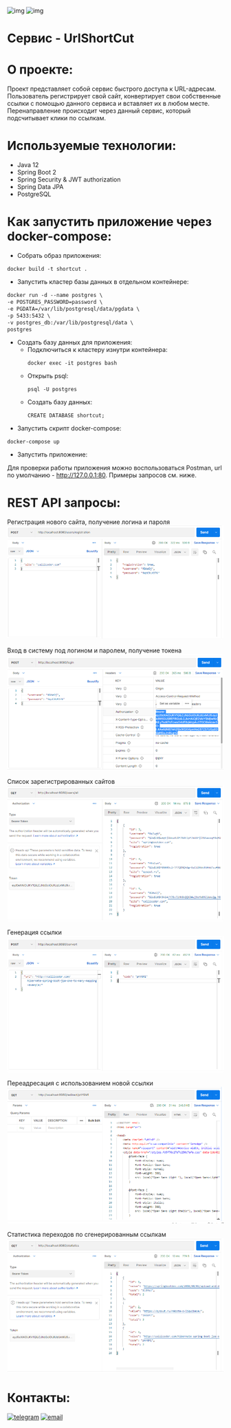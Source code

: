 ![img](https://img.shields.io/docker/cloud/automated/forcety/job4j_url_shortcut) 
![img](https://img.shields.io/docker/cloud/build/forcety/job4j_url_shortcut)

Сервис - UrlShortCut
=========================================



**О проекте:**
==
Проект представляет собой сервис быстрого доступа к URL-адресам.
Пользователь регистрирует свой сайт, конвертирует свои собственные ссылки с помощью данного сервиса и вставляет их в любом месте.
Перенаправление происходит через данный сервис, который подсчитывает клики по ссылкам.

**Используемые технологии:**
==
- Java 12
- Spring Boot 2
- Spring Security & JWT authorization
- Spring Data JPA
- PostgreSQL

**Как запустить приложение через docker-compose:**
==
- Собрать образ приложения:
```
docker build -t shortcut .
```

- Запустить кластер базы данных в отдельном контейнере:
```
docker run -d --name postgres \
-e POSTGRES_PASSWORD=password \
-e PGDATA=/var/lib/postgresql/data/pgdata \
-p 5433:5432 \
-v postgres_db:/var/lib/postgresql/data \
postgres
```

- Создать базу данных для приложения:
  + Подключиться к кластеру изнутри контейнера:
    ```
    docker exec -it postgres bash
    ```
  + Открыть psql:
    ```
    psql -U postgres
    ```
  + Создать базу данных:
    ```
    CREATE DATABASE shortcut;
    ```
- Запустить скрипт docker-compose:
```
docker-compose up
```

- Запустить приложение:

Для проверки работы приложения можно воспользоваться Postman, url по умолчанию - http://127.0.0.1:80.
Примеры запросов см. ниже.

**REST API запросы:**
==
Регистрация нового сайта, получение логина и пароля
![ScreenShot](https://github.com/ilyapavlovru/job4j_url_shortcut/raw/master/images/2021-11-04_233326.png)

Вход в систему под логином и паролем, получение токена
![ScreenShot](https://github.com/ilyapavlovru/job4j_url_shortcut/raw/master/images/2021-11-04_233617.png)

Список зарегистрированных сайтов
![ScreenShot](https://github.com/ilyapavlovru/job4j_url_shortcut/raw/master/images/2021-11-04_233815.png)

Генерация ссылки
![ScreenShot](https://github.com/ilyapavlovru/job4j_url_shortcut/raw/master/images/2021-11-04_234332.png)

Переадресация с использованием новой ссылки
![ScreenShot](https://github.com/ilyapavlovru/job4j_url_shortcut/raw/master/images/2021-11-04_234704.png)

Статистика переходов по сгенерированным ссылкам
![ScreenShot](https://github.com/ilyapavlovru/job4j_url_shortcut/raw/master/images/2021-11-04_234812.png)

**Контакты:**
==
[![telegram](https://img.shields.io/badge/Telegram-gray?style=for-the-badge&logo=Telegram&logoColor=white)](https://t.me/pavlovilyaru)
[![email](https://img.shields.io/badge/Mail.Ru-blue?style=for-the-badge&logo=Mail.Ru&logoColor=white)](mailto:ilya.pavlov@list.ru)
